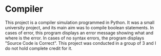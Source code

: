 # Compiler

This project is a compiler simulation programmed in Python. It was a small university project, and its main aim was to compile boolean statements. In cases of error, this program displays an error message showing what and where is the error. In cases of no syntax errors, the program displays "Source Code is Correct". This project was conducted in a group of 3 and I do not hold complete credit for it.
